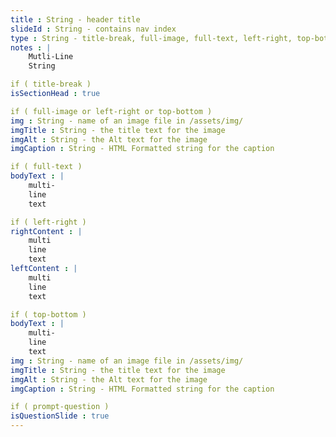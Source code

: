 ```yaml
---
title : String - header title
slideId : String - contains nav index
type : String - title-break, full-image, full-text, left-right, top-bottom, prompt-question, or custom         
notes : |
    Mutli-Line 
    String

if ( title-break )
isSectionHead : true

if ( full-image or left-right or top-bottom ) 
img : String - name of an image file in /assets/img/
imgTitle : String - the title text for the image
imgAlt : String - the Alt text for the image
imgCaption : String - HTML Formatted string for the caption

if ( full-text ) 
bodyText : |
    multi-
    line
    text

if ( left-right ) 
rightContent : | 
    multi 
    line 
    text
leftContent : | 
    multi 
    line 
    text

if ( top-bottom ) 
bodyText : |
    multi-
    line
    text 
img : String - name of an image file in /assets/img/
imgTitle : String - the title text for the image
imgAlt : String - the Alt text for the image
imgCaption : String - HTML Formatted string for the caption

if ( prompt-question ) 
isQuestionSlide : true
---
```



